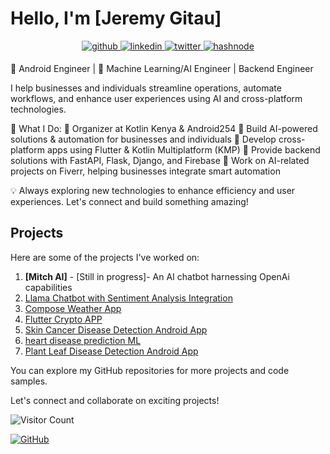 # Hello, I'm [Jeremy Gitau]
<div align="center">
<a href="https://github.com/Jeremy-Gitau" target="_blank">
<img src=https://img.shields.io/badge/github-%2324292e.svg?&style=for-the-badge&logo=github&logoColor=white alt=github style="margin-bottom: 5px;" />
</a>
<a href="https://linkedin.com/in/jeremy-gitau-3102611a0/" target="_blank">
<img src=https://img.shields.io/badge/linkedin-%231E77B5.svg?&style=for-the-badge&logo=linkedin&logoColor=white alt=linkedin style="margin-bottom: 5px;" />
</a>
<a href="https://twitter.com/_JeremyGitau" target="_blank">
<img src=https://img.shields.io/badge/twitter-%2300acee.svg?&style=for-the-badge&logo=twitter&logoColor=white alt=twitter style="margin-bottom: 5px;" />
</a>
<a href="https://hashnode.com/@mitch&jerry" target="_blank">
<img src=https://img.shields.io/badge/hashnode-%232962FF.svg?&style=for-the-badge&logo=hashnode&logoColor=white alt=hashnode style="margin-bottom: 5px;" />
</a>  
</div> 

📱 Android Engineer | 🤖 Machine Learning/AI Engineer | Backend Engineer

I help businesses and individuals streamline operations, automate workflows, and enhance user experiences using AI and cross-platform technologies.

🚀 What I Do:
🔹 Organizer at Kotlin Kenya & Android254
🔹 Build AI-powered solutions & automation for businesses and individuals
🔹 Develop cross-platform apps using Flutter & Kotlin Multiplatform (KMP)
🔹 Provide backend solutions with FastAPI, Flask, Django, and Firebase
🔹 Work on AI-related projects on Fiverr, helping businesses integrate smart automation

💡 Always exploring new technologies to enhance efficiency and user experiences. Let's connect and build something amazing!

## Projects

Here are some of the projects I've worked on:

1. **[Mitch AI]** - [Still in progress]- An AI chatbot harnessing OpenAi capabilities
2. [Llama Chatbot with Sentiment Analysis Integration](https://github.com/Jeremy-Gitau/Llama-Chatbot-with-Sentiment-Analysis-Integration)
3. [Compose Weather App](https://github.com/Jeremy-Gitau/Drizzl)
4. [Flutter Crypto APP](https://github.com/Jeremy-Gitau/capcoin)
5. [Skin Cancer Disease Detection Android App](https://github.com/Jeremy-Gitau/skin_cancer_detection)
6. [heart disease prediction ML](https://github.com/Jeremy-Gitau/heart-disease-prediction-ML)
7. [Plant Leaf Disease Detection Android App](https://github.com/Jeremy-Gitau/Plant_leaf_detector_android_app)

You can explore my GitHub repositories for more projects and code samples.


Let's connect and collaborate on exciting projects!

![Visitor Count](https://visitor-badge.laobi.icu/badge?page_id=Jeremy-Gitau.Jeremy-Gitau)

[![GitHub](https://img.shields.io/github/followers/Jeremy-Gitau?label=Follow&style=social)](https://github.com/Jeremy-Gitau)


